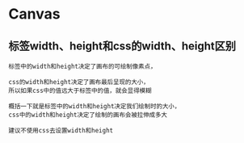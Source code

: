 # Canvas

## 标签width、height和css的width、height区别

    标签中的width和height决定了画布的可绘制像素点，

    css的width和height决定了画布最后呈现的大小，
    所以如果css中的值远大于标签中的值，就会显得模糊

    概括一下就是标签中的width和height决定我们绘制时的大小，
    css中的width和height决定了绘制的画布会被拉伸成多大
    
    建议不使用css去设置width和height
    
